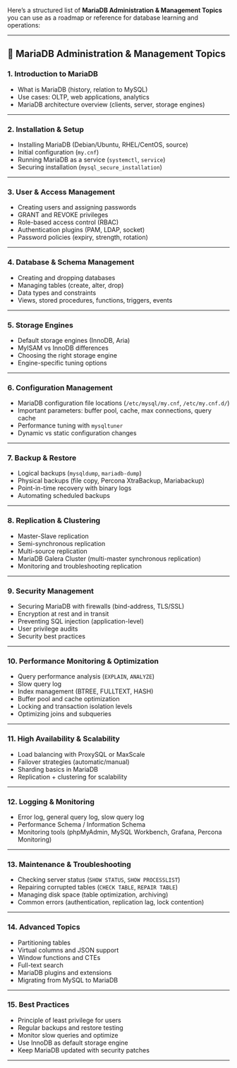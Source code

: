 Here’s a structured list of **MariaDB Administration & Management Topics** you can use as a roadmap or reference for database learning and operations:

---

## 🔹 MariaDB Administration & Management Topics

### 1. **Introduction to MariaDB**

* What is MariaDB (history, relation to MySQL)
* Use cases: OLTP, web applications, analytics
* MariaDB architecture overview (clients, server, storage engines)

---

### 2. **Installation & Setup**

* Installing MariaDB (Debian/Ubuntu, RHEL/CentOS, source)
* Initial configuration (`my.cnf`)
* Running MariaDB as a service (`systemctl`, `service`)
* Securing installation (`mysql_secure_installation`)

---

### 3. **User & Access Management**

* Creating users and assigning passwords
* GRANT and REVOKE privileges
* Role-based access control (RBAC)
* Authentication plugins (PAM, LDAP, socket)
* Password policies (expiry, strength, rotation)

---

### 4. **Database & Schema Management**

* Creating and dropping databases
* Managing tables (create, alter, drop)
* Data types and constraints
* Views, stored procedures, functions, triggers, events

---

### 5. **Storage Engines**

* Default storage engines (InnoDB, Aria)
* MyISAM vs InnoDB differences
* Choosing the right storage engine
* Engine-specific tuning options

---

### 6. **Configuration Management**

* MariaDB configuration file locations (`/etc/mysql/my.cnf`, `/etc/my.cnf.d/`)
* Important parameters: buffer pool, cache, max connections, query cache
* Performance tuning with `mysqltuner`
* Dynamic vs static configuration changes

---

### 7. **Backup & Restore**

* Logical backups (`mysqldump`, `mariadb-dump`)
* Physical backups (file copy, Percona XtraBackup, Mariabackup)
* Point-in-time recovery with binary logs
* Automating scheduled backups

---

### 8. **Replication & Clustering**

* Master-Slave replication
* Semi-synchronous replication
* Multi-source replication
* MariaDB Galera Cluster (multi-master synchronous replication)
* Monitoring and troubleshooting replication

---

### 9. **Security Management**

* Securing MariaDB with firewalls (bind-address, TLS/SSL)
* Encryption at rest and in transit
* Preventing SQL injection (application-level)
* User privilege audits
* Security best practices

---

### 10. **Performance Monitoring & Optimization**

* Query performance analysis (`EXPLAIN`, `ANALYZE`)
* Slow query log
* Index management (BTREE, FULLTEXT, HASH)
* Buffer pool and cache optimization
* Locking and transaction isolation levels
* Optimizing joins and subqueries

---

### 11. **High Availability & Scalability**

* Load balancing with ProxySQL or MaxScale
* Failover strategies (automatic/manual)
* Sharding basics in MariaDB
* Replication + clustering for scalability

---

### 12. **Logging & Monitoring**

* Error log, general query log, slow query log
* Performance Schema / Information Schema
* Monitoring tools (phpMyAdmin, MySQL Workbench, Grafana, Percona Monitoring)

---

### 13. **Maintenance & Troubleshooting**

* Checking server status (`SHOW STATUS`, `SHOW PROCESSLIST`)
* Repairing corrupted tables (`CHECK TABLE`, `REPAIR TABLE`)
* Managing disk space (table optimization, archiving)
* Common errors (authentication, replication lag, lock contention)

---

### 14. **Advanced Topics**

* Partitioning tables
* Virtual columns and JSON support
* Window functions and CTEs
* Full-text search
* MariaDB plugins and extensions
* Migrating from MySQL to MariaDB

---

### 15. **Best Practices**

* Principle of least privilege for users
* Regular backups and restore testing
* Monitor slow queries and optimize
* Use InnoDB as default storage engine
* Keep MariaDB updated with security patches

---



